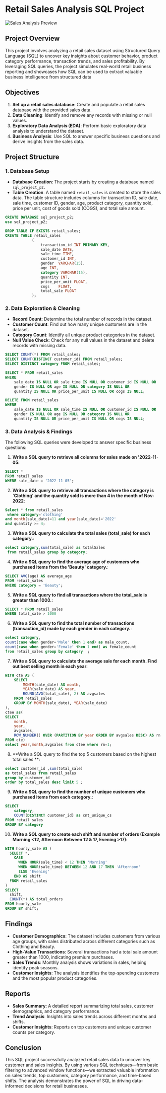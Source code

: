 # Retail Sales Analysis SQL Project

![Sales Analysis Preview](sales_analysis_page-0001.jpg)


## Project Overview

This project involves analyzing a retail sales dataset using Structured Query Language (SQL) to uncover key insights about customer behavior, product category performance, transaction trends, and sales profitability.
By leveraging SQL queries, the project simulates real-world retail business reporting and showcases how SQL can be used to extract valuable business intelligence from structured data

## Objectives

1. **Set up a retail sales database**: Create and populate a retail sales database with the provided sales data.
2. **Data Cleaning**: Identify and remove any records with missing or null values.
3. **Exploratory Data Analysis (EDA)**: Perform basic exploratory data analysis to understand the dataset.
4. **Business Analysis**: Use SQL to answer specific business questions and derive insights from the sales data.

## Project Structure

### 1. Database Setup

- **Database Creation**: The project starts by creating a database named `sql_project_p2`.
- **Table Creation**: A table named `retail_sales` is created to store the sales data. The table structure includes columns for transaction ID, sale date, sale time, customer ID, gender, age, product category, quantity sold, price per unit, cost of goods sold (COGS), and total sale amount.

```sql
CREATE DATABASE sql_project_p2;
use sql_project_p2;

DROP TABLE IF EXISTS retail_sales;
CREATE TABLE retail_sales
            (
                transaction_id INT PRIMARY KEY,	
                sale_date DATE,	 
                sale_time TIME,	
                customer_id	INT,
                gender	VARCHAR(15),
                age	INT,
                category VARCHAR(15),	
                quantity INT,
                price_per_unit FLOAT,	
                cogs	FLOAT,
                total_sale FLOAT
            );
```

### 2. Data Exploration & Cleaning

- **Record Count**: Determine the total number of records in the dataset.
- **Customer Count**: Find out how many unique customers are in the dataset.
- **Category Count**: Identify all unique product categories in the dataset.
- **Null Value Check**: Check for any null values in the dataset and delete records with missing data.

```sql
SELECT COUNT(*) FROM retail_sales;
SELECT COUNT(DISTINCT customer_id) FROM retail_sales;
SELECT DISTINCT category FROM retail_sales;

SELECT * FROM retail_sales
WHERE 
    sale_date IS NULL OR sale_time IS NULL OR customer_id IS NULL OR 
    gender IS NULL OR age IS NULL OR category IS NULL OR 
    quantity IS NULL OR price_per_unit IS NULL OR cogs IS NULL;

DELETE FROM retail_sales
WHERE 
    sale_date IS NULL OR sale_time IS NULL OR customer_id IS NULL OR 
    gender IS NULL OR age IS NULL OR category IS NULL OR 
    quantity IS NULL OR price_per_unit IS NULL OR cogs IS NULL;
```

### 3. Data Analysis & Findings

The following SQL queries were developed to answer specific business questions:

1. **Write a SQL query to retrieve all columns for sales made on '2022-11-05**:
```sql
SELECT *
FROM retail_sales
WHERE sale_date = '2022-11-05';
```

2. **Write a SQL query to retrieve all transactions where the category is 'Clothing' and the quantity sold is more than 4 in the month of Nov-2022**:
```sql
Select * from retail_sales
 where category='clothing' 
and month(sale_date)=11 and year(sale_date)='2022'
and quantity >= 4;
```

3. **Write a SQL query to calculate the total sales (total_sale) for each category.**:
```sql
select category,sum(total_sale) as totalSales
 from retail_sales group by category;
```

4. **Write a SQL query to find the average age of customers who purchased items from the 'Beauty' category.**:
```sql
SELECT AVG(age) AS average_age 
FROM retail_sales 
WHERE category = 'Beauty';
```

5. **Write a SQL query to find all transactions where the total_sale is greater than 1000.**:
```sql
SELECT * FROM retail_sales
WHERE total_sale > 1000
```

6. **Write a SQL query to find the total number of transactions (transaction_id) made by each gender in each category.**:
```sql
select category,
count(case when gender='Male' then 1 end) as male_count,
count(case when gender='Female' then 1 end) as female_count
from retail_sales group by category  ;
```

7. **Write a SQL query to calculate the average sale for each month. Find out best selling month in each year**:
```sql
WITH cte AS (
    SELECT 
        MONTH(sale_date) AS month,
        YEAR(sale_date) AS year,
        ROUND(AVG(total_sale), 2) AS avgsales 
    FROM retail_sales 
    GROUP BY MONTH(sale_date), YEAR(sale_date)
),
ctee as(
SELECT 
    month,
    year,
    avgsales,
    ROW_NUMBER() OVER (PARTITION BY year ORDER BY avgsales DESC) AS rn
FROM cte)
select year,month,avgsales from ctee where rn=1;
```

8. **Write a SQL query to find the top 5 customers based on the highest total sales **:
```sql
select customer_id ,sum(total_sale)
as total_sales from retail_sales 
group by customer_id
order by total_sales desc limit 5 ;
```

9. **Write a SQL query to find the number of unique customers who purchased items from each category.**:
```sql
SELECT 
    category,    
    COUNT(DISTINCT customer_id) as cnt_unique_cs
FROM retail_sales
GROUP BY category
```

10. **Write a SQL query to create each shift and number of orders (Example Morning <12, Afternoon Between 12 & 17, Evening >17)**:
```sql
WITH hourly_sale AS (
  SELECT *,
    CASE
      WHEN HOUR(sale_time) < 12 THEN 'Morning'
      WHEN HOUR(sale_time) BETWEEN 12 AND 17 THEN 'Afternoon'
      ELSE 'Evening'
    END AS shift
  FROM retail_sales
)
SELECT 
  shift,
  COUNT(*) AS total_orders
FROM hourly_sale
GROUP BY shift;
```

## Findings

- **Customer Demographics**: The dataset includes customers from various age groups, with sales distributed across different categories such as Clothing and Beauty.
- **High-Value Transactions**: Several transactions had a total sale amount greater than 1000, indicating premium purchases.
- **Sales Trends**: Monthly analysis shows variations in sales, helping identify peak seasons.
- **Customer Insights**: The analysis identifies the top-spending customers and the most popular product categories.

## Reports

- **Sales Summary**: A detailed report summarizing total sales, customer demographics, and category performance.
- **Trend Analysis**: Insights into sales trends across different months and shifts.
- **Customer Insights**: Reports on top customers and unique customer counts per category.

## Conclusion

This SQL project successfully analyzed retail sales data to uncover key customer and sales insights. By using various SQL techniques—from basic filtering to advanced window functions—we extracted valuable information on sales trends, top customers, category performance, and time-based shifts. The analysis demonstrates the power of SQL in driving data-informed decisions for retail businesses.





